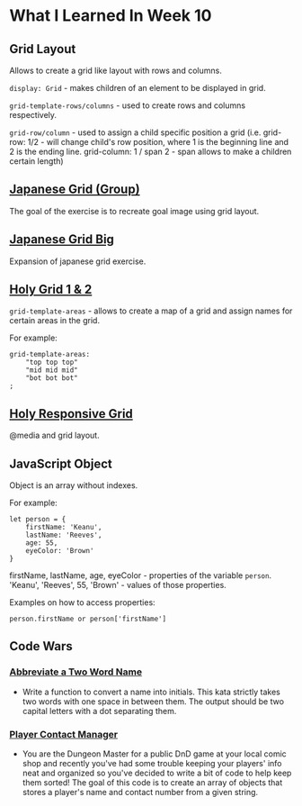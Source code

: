 # What I Learned In Week 10

## Grid Layout 
Allows to create a grid like layout with rows and columns.

`display: Grid` - makes children of an element to be displayed in grid. 

`grid-template-rows/columns` - used to create rows and columns respectively. 

`grid-row/column` - used to assign a child specific position a grid (i.e. grid-row: 1/2 - will change child's row position, where 1 is the beginning line and 2 is the ending line. grid-column: 1 / span 2 - span allows to make a children certain length)

## [Japanese Grid (Group)](https://github.com/hansCodeJam/japanese-grid-solution)
The goal of the exercise is to recreate goal image using grid layout. 

## [Japanese Grid Big](https://github.com/ignitikus/japanese-grid-big)
Expansion of japanese grid exercise. 

## [Holy Grid 1 & 2](https://github.com/ignitikus/holy-grid-template-areas) 
`grid-template-areas` - allows to create a map of a grid and assign names for certain areas in the grid. 

For example:

    grid-template-areas:
        "top top top"
        "mid mid mid"
        "bot bot bot"
    ;

## [Holy Responsive Grid](https://github.com/ignitikus/holy-responsive-grid)
@media and grid layout.


## JavaScript Object

Object is an array without indexes. 

For example:

    let person = {
        firstName: 'Keanu',
        lastName: 'Reeves',
        age: 55,
        eyeColor: 'Brown'
    }

firstName, lastName, age, eyeColor - properties of the variable `person`. 'Keanu', 'Reeves', 55, 'Brown' - values of those properties. 

Examples on how to access properties:

    person.firstName or person['firstName']


## Code Wars
### [Abbreviate a Two Word Name](https://www.codewars.com/kata/abbreviate-a-two-word-name/javascript) 
- Write a function to convert a name into initials. This kata strictly takes two words with one space in between them.
The output should be two capital letters with a dot separating them.

### [Player Contact Manager](https://www.codewars.com/kata/player-contact-manager/javascript) 
- You are the Dungeon Master for a public DnD game at your local comic shop and recently you've had some trouble keeping your players' info neat and organized so you've decided to write a bit of code to help keep them sorted! The goal of this code is to create an array of objects that stores a player's name and contact number from a given string.
